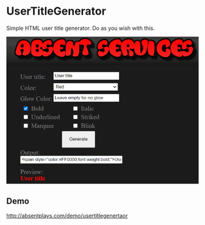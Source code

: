 # UserTitleGenerator
Simple HTML user title generator. Do as you wish with this.


![HomePage](/images/demo.png)



## Demo
http://absentplays.com/demo/usertitlegenertaor

